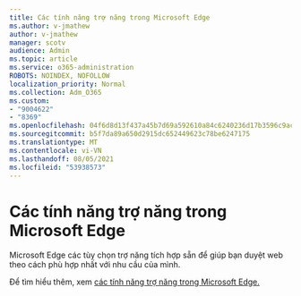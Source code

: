 ```yaml
---
title: Các tính năng trợ năng trong Microsoft Edge
ms.author: v-jmathew
author: v-jmathew
manager: scotv
audience: Admin
ms.topic: article
ms.service: o365-administration
ROBOTS: NOINDEX, NOFOLLOW
localization_priority: Normal
ms.collection: Adm_O365
ms.custom:
- "9004622"
- "8369"
ms.openlocfilehash: 04f6d8d13f437a45b7d69a592610a84c6240236d17b3596c9ac28dcd3c3cacc9
ms.sourcegitcommit: b5f7da89a650d2915dc652449623c78be6247175
ms.translationtype: MT
ms.contentlocale: vi-VN
ms.lasthandoff: 08/05/2021
ms.locfileid: "53938573"
---
```

# <a name="accessibility-features-in-microsoft-edge"></a>Các tính năng trợ năng trong Microsoft Edge

Microsoft Edge các tùy chọn trợ năng tích hợp sẵn để giúp bạn duyệt web theo cách phù hợp nhất với nhu cầu của mình.

Để tìm hiểu thêm, xem [các tính năng trợ năng trong Microsoft Edge.](https://go.microsoft.com/fwlink/?linkid=2153648)
